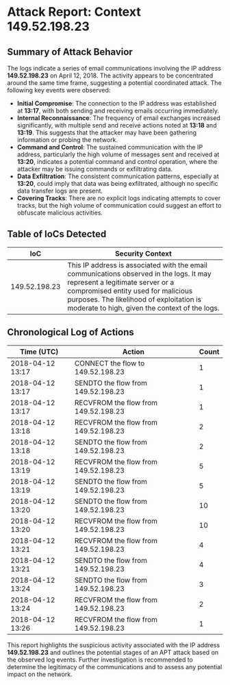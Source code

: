 # Attack Report: Context 149.52.198.23

## Summary of Attack Behavior

The logs indicate a series of email communications involving the IP address **149.52.198.23** on April 12, 2018. The activity appears to be concentrated around the same time frame, suggesting a potential coordinated attack. The following key events were observed:

- **Initial Compromise**: The connection to the IP address was established at **13:17**, with both sending and receiving emails occurring immediately.
- **Internal Reconnaissance**: The frequency of email exchanges increased significantly, with multiple send and receive actions noted at **13:18** and **13:19**. This suggests that the attacker may have been gathering information or probing the network.
- **Command and Control**: The sustained communication with the IP address, particularly the high volume of messages sent and received at **13:20**, indicates a potential command and control operation, where the attacker may be issuing commands or exfiltrating data.
- **Data Exfiltration**: The consistent communication patterns, especially at **13:20**, could imply that data was being exfiltrated, although no specific data transfer logs are present.
- **Covering Tracks**: There are no explicit logs indicating attempts to cover tracks, but the high volume of communication could suggest an effort to obfuscate malicious activities.

## Table of IoCs Detected

| IoC               | Security Context                                                                 |
|-------------------|----------------------------------------------------------------------------------|
| 149.52.198.23     | This IP address is associated with the email communications observed in the logs. It may represent a legitimate server or a compromised entity used for malicious purposes. The likelihood of exploitation is moderate to high, given the context of the logs. |

## Chronological Log of Actions

| Time (UTC)       | Action                                      | Count |
|-------------------|---------------------------------------------|-------|
| 2018-04-12 13:17  | CONNECT the flow to 149.52.198.23          | 1     |
| 2018-04-12 13:17  | SENDTO the flow from 149.52.198.23         | 1     |
| 2018-04-12 13:17  | RECVFROM the flow from 149.52.198.23       | 1     |
| 2018-04-12 13:18  | RECVFROM the flow from 149.52.198.23       | 2     |
| 2018-04-12 13:18  | SENDTO the flow from 149.52.198.23         | 2     |
| 2018-04-12 13:19  | RECVFROM the flow from 149.52.198.23       | 5     |
| 2018-04-12 13:19  | SENDTO the flow from 149.52.198.23         | 5     |
| 2018-04-12 13:20  | SENDTO the flow from 149.52.198.23         | 10    |
| 2018-04-12 13:20  | RECVFROM the flow from 149.52.198.23       | 10    |
| 2018-04-12 13:21  | RECVFROM the flow from 149.52.198.23       | 4     |
| 2018-04-12 13:21  | SENDTO the flow from 149.52.198.23         | 4     |
| 2018-04-12 13:24  | SENDTO the flow from 149.52.198.23         | 3     |
| 2018-04-12 13:24  | RECVFROM the flow from 149.52.198.23       | 2     |
| 2018-04-12 13:26  | RECVFROM the flow from 149.52.198.23       | 1     |

This report highlights the suspicious activity associated with the IP address **149.52.198.23** and outlines the potential stages of an APT attack based on the observed log events. Further investigation is recommended to determine the legitimacy of the communications and to assess any potential impact on the network.